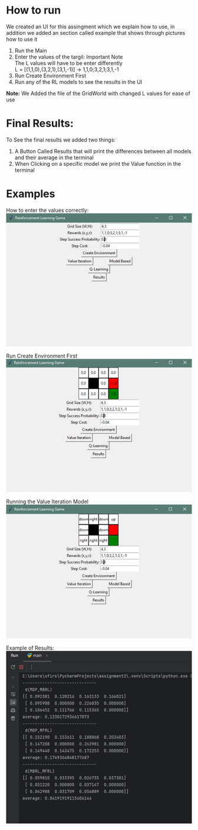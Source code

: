# How to run

We created an UI for this assingment which we explain how to use, in addition we added an section called example that shows through pictures how to use it

1. Run the Main
2. Enter the values of the targil: Important Note</br>
   The L values will have to be enter differently</br>
   L = [(1,1,0),(3,2,1),(3,1,-1)] -> 1,1,0;3,2,1;3,1,-1
3. Run Create Environment First
4. Run any of the RL models to see the results in the UI

**Note:** We Added the file of the GridWorld with changed L values for ease of use

# Final Results:

To See the final results we added two things:
1. A Button Called Results that will print the differences between all models and their average in the terminal
2. When Clicking on  a specific model we print the Value function in the terminal


# Examples

How to enter the values correctly: </br>
![alt text](https://github.com/nivmoti/Ai_RL/blob/main/Pictures/realPic1.PNG)

Run Create Environment First</br>
![alt text](https://github.com/nivmoti/Ai_RL/blob/main/Pictures/pic2.PNG)

Running the Value Iteration Model</br>
![alt text](https://github.com/nivmoti/Ai_RL/blob/main/Pictures/pic3.PNG)

Example of Results:</br>
![alt text](https://github.com/nivmoti/Ai_RL/blob/main/Pictures/pic4.PNG)
